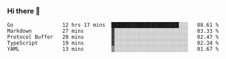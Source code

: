 ### Hi there 👋

<!--
**yeya24/yeya24** is a ✨ _special_ ✨ repository because its `README.md` (this file) appears on your GitHub profile.

Here are some ideas to get you started:

- 🔭 I’m currently working on ...
- 🌱 I’m currently learning ...
- 👯 I’m looking to collaborate on ...
- 🤔 I’m looking for help with ...
- 💬 Ask me about ...
- 📫 How to reach me: ...
- 😄 Pronouns: ...
- ⚡ Fun fact: ...
-->

<!--START_SECTION:waka-->
```text
Go                12 hrs 17 mins  ██████████████████████░░░   88.61 % 
Markdown          27 mins         ▓░░░░░░░░░░░░░░░░░░░░░░░░   03.33 % 
Protocol Buffer   20 mins         ▓░░░░░░░░░░░░░░░░░░░░░░░░   02.47 % 
TypeScript        19 mins         ▓░░░░░░░░░░░░░░░░░░░░░░░░   02.34 % 
YAML              13 mins         ▒░░░░░░░░░░░░░░░░░░░░░░░░   01.67 % 
```
<!--END_SECTION:waka-->
